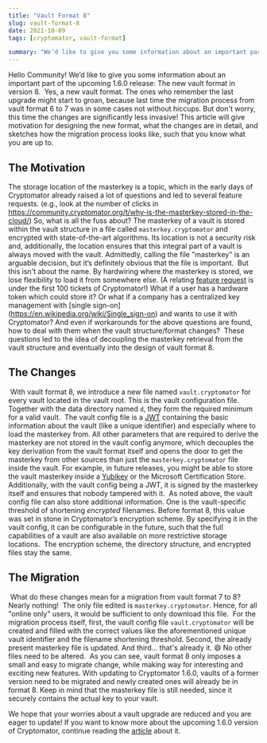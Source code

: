 ```yaml
---
title: "Vault Format 8"
slug: vault-format-8
date: 2021-10-09
tags: [cryptomator, vault-format]

summary: "We’d like to give you some information about an important part of the upcoming 1.6.0 release (ETA end of this month): The new vault format in version 8."
---
```


Hello Community!
We’d like to give you some information about an important part of the upcoming 1.6.0 release: The new vault format in version 8.
​
Yes, a new vault format. The ones who remember the last upgrade might start to groan, because last time the migration process from vault format 6 to 7 was in some cases not without hiccups.
But don't worry, this time the changes are significantly less invasive!
​
This article will give motivation for designing the new format, what the changes are in detail, and sketches how the migration process looks like, such that you know what you are up to.
​
## The Motivation
The storage location of the masterkey is a topic, which in the early days of Cryptomator already raised a lot of questions and led to several feature requests. (e.g., look at the number of clicks in https://community.cryptomator.org/t/why-is-the-masterkey-stored-in-the-cloud/)
So, what is all the fuss about?
The masterkey of a vault is stored within the vault structure in a file called `masterkey.cryptomator` and encrypted with state-of-the-art algorithms.
Its location is not a security risk and, additionally, the location ensures that this integral part of a vault is always moved with the vault.
Admittedly, calling the file "masterkey" is an arguable decision, but it’s definitely obvious that the file is important.
​
But this isn't about the name.
By hardwiring where the masterkey is stored, we lose flexibility to load it from somewhere else. (A relating [feature request](https://github.com/cryptomator/cryptomator/issues/96) is under the first 100 tickets of Cryptomator!)
What if a user has a hardware token which could store it?
Or what if a company has a centralized key management with [single sign-on] (https://en.wikipedia.org/wiki/Single_sign-on) and wants to use it with Cryptomator?
And even if workarounds for the above questions are found, how to deal with them when the vault structure/format changes?
​
These questions led to the idea of decoupling the masterkey retrieval from the vault structure and eventually into the design of vault format 8.
​
## The Changes
​
With vault format 8, we introduce a new file named `vault.cryptomator` for every vault located in the vault root.
This is the vault configuration file. Together with the data directory named `d`, they form the required minimum for a valid vault.
​
The vault config file is a [JWT](https://en.wikipedia.org/wiki/JSON_Web_Token) containing the basic information about the vault (like a unique identifier) and especially where to load the masterkey from.
All other parameters that are required to derive the masterkey are not stored in the vault config anymore, which decouples the key derivation from the vault format itself and opens the door to get the masterkey from other sources than just the `masterkey.cryptomator` file inside the vault.
For example, in future releases, you might be able to store the vault masterkey inside a [Yubikey](https://www.yubico.com) or the Microsoft Certification Store.
Additionally, with the vault config being a JWT, it is signed by the masterkey itself and ensures that nobody tampered with it.
​
As noted above, the vault config file can also store additional information.
One is the vault-specific threshold of shortening _encrypted_ filenames.
Before format 8, this value was set in stone in Cryptomator’s encryption scheme.
By specifying it in the vault config, it can be configurable in the future, such that the full capabilities of a vault are also available on more restrictive storage locations.
​
The encryption scheme, the directory structure, and encrypted files stay the same.
​
## The Migration
​
What do these changes mean for a migration from vault format 7 to 8? Nearly nothing!
​
The only file edited is `masterkey.cryptomator`.
Hence, for all "online only" users, it would be sufficient to only download this file.
​
For the migration process itself, first, the vault config file `vault.cryptomator` will be created and filled with the correct values like the aforementioned unique vault identifier and the filename shortening threshold.
Second, the already present masterkey file is updated.
And third… that's already it. :smile: No other files need to be altered.
​
As you can see, vault format 8 only imposes a small and easy to migrate change, while making way for interesting and exciting new features. 
With updating to Cryptomator 1.6.0, vaults of a former version need to be migrated and newly created ones will already be in format 8.
Keep in mind that the masterkey file is still needed, since it securely contains the actual key to your vault.​

We hope that your worries about a vault upgrade are reduced and you are eager to update!
If you want to know more about the upcoming 1.6.0 version of Cryptomator, continue reading the [article](https://cryptomator.org/blog/2021/10/09/1-6-0-what-you-need-to-know/) about it.
